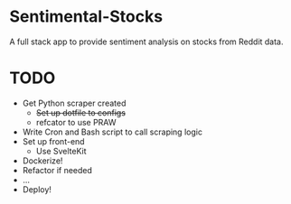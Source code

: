 # Sentimental-Stocks
A full stack app to provide sentiment analysis on stocks from Reddit data.

# TODO
- Get Python scraper created 
  - ~~Set up dotfile to configs~~
  - refcator to use PRAW
- Write Cron and Bash script to call scraping logic
- Set up front-end 
  - Use SvelteKit  
- Dockerize! 
- Refactor if needed
- ...
- Deploy!


